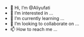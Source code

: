 - 👋 Hi, I’m @Aliyufati
- 👀 I’m interested in ...
- 🌱 I’m currently learning ...
- 💞️ I’m looking to collaborate on ...
- 📫 How to reach me ...

<!---
Aliyufati/Aliyufati is a ✨ special ✨ repository because its `README.md` (this file) appears on your GitHub profile.
You can click the Preview link to take a look at your changes.
--->
